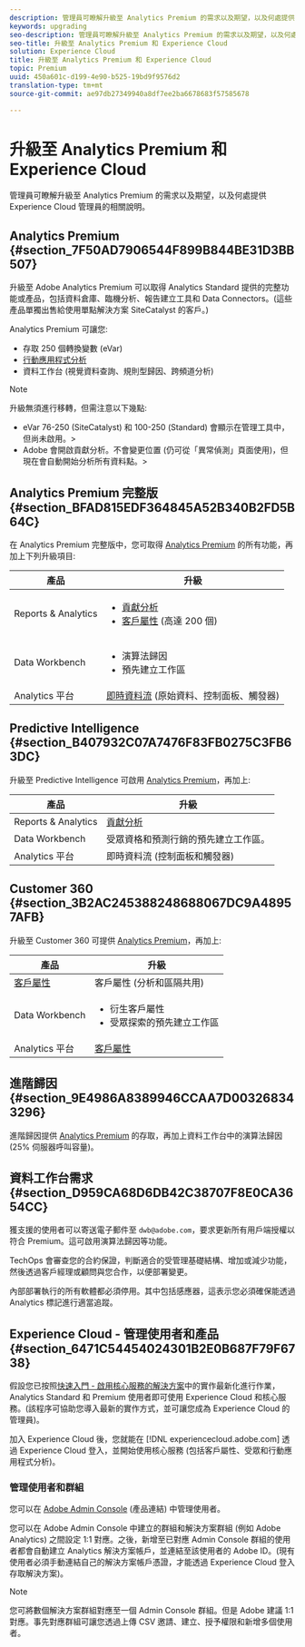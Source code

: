 ```yaml
---
description: 管理員可瞭解升級至 Analytics Premium 的需求以及期望，以及何處提供 Experience Cloud 管理員的相關說明。
keywords: upgrading
seo-description: 管理員可瞭解升級至 Analytics Premium 的需求以及期望，以及何處提供 Experience Cloud 管理員的相關說明。
seo-title: 升級至 Analytics Premium 和 Experience Cloud
solution: Experience Cloud
title: 升級至 Analytics Premium 和 Experience Cloud
topic: Premium
uuid: 450a601c-d199-4e90-b525-19bd9f9576d2
translation-type: tm+mt
source-git-commit: ae97db27349940a8df7ee2ba6678683f57585678

---
```



# 升級至 Analytics Premium 和 Experience Cloud

管理員可瞭解升級至 Analytics Premium 的需求以及期望，以及何處提供 Experience Cloud 管理員的相關說明。

## Analytics Premium {#section_7F50AD7906544F899B844BE31D3BB507}

升級至 Adobe Analytics Premium 可以取得 Analytics Standard 提供的完整功能或產品，包括資料倉庫、臨機分析、報告建立工具和 Data Connectors。(這些產品單獨出售給使用單點解決方案 SiteCatalyst 的客戶。)

Analytics Premium 可讓您:

* 存取 250 個轉換變數 (eVar)
* [行動應用程式分析](https://docs.adobe.com/content/help/en/mobile-services/using/home.html)
* 資料工作台 (視覺資料查詢、規則型歸因、跨頻道分析)

>[!NOTE]
>
>升級無須進行移轉，但需注意以下幾點:
>
>* eVar 76-250 (SiteCatalyst) 和 100-250 (Standard) 會顯示在管理工具中，但尚未啟用。&gt;
>* Adobe 會開啟貢獻分析。不會變更位置 (仍可從「異常偵測」頁面使用)，但現在會自動開始分析所有資料點。&gt;


## Analytics Premium 完整版 {#section_BFAD815EDF364845A52B340B2FD5B64C}

在 Analytics Premium 完整版中，您可取得 [Analytics Premium](../admin-getting-started/upgrade-to-analytics-premium.md#section_7F50AD7906544F899B844BE31D3BB507) 的所有功能，再加上下列升級項目:

| 產品 | 升級 |
|--- |--- |
| Reports &amp; Analytics | <ul><li>[貢獻分析](https://docs.adobe.com/content/help/en/analytics/analyze/analysis-workspace/virtual-analyst/contribution-analysis/ca-tokens.html)</li><li>[客戶屬性](../attributes/attributes.md#concept_ACFEE7C8B8E94875BA0825CDF4913AF1) (高達 200 個)</li></ul> |
| Data Workbench | <ul><li>演算法歸因</li><li>預先建立工作區</li></ul> |
| Analytics 平台 | [即時資料流](https://helpx.adobe.com/analytics/kb/getting-started-with-livestream-api.html) (原始資料、控制面板、觸發器) |

## Predictive Intelligence {#section_B407932C07A7476F83FB0275C3FB63DC}

升級至 Predictive Intelligence 可啟用 [Analytics Premium](../admin-getting-started/upgrade-to-analytics-premium.md#section_7F50AD7906544F899B844BE31D3BB507)，再加上:

| 產品 | 升級 |
|---|---|
| Reports &amp; Analytics | [貢獻分析](https://docs.adobe.com/content/help/en/analytics/analyze/analysis-workspace/virtual-analyst/contribution-analysis/ca-tokens.html) |
| Data Workbench | 受眾資格和預測行銷的預先建立工作區。 |
| Analytics 平台 | 即時資料流 (控制面板和觸發器) |

## Customer 360 {#section_3B2AC245388248688067DC9A48957AFB}

升級至 Customer 360 可提供 [Analytics Premium](../admin-getting-started/upgrade-to-analytics-premium.md#section_7F50AD7906544F899B844BE31D3BB507)，再加上:

| 產品 | 升級 |
|--- |--- |
| [客戶屬性](../attributes/attributes.md) | 客戶屬性 (分析和區隔共用) |
| Data Workbench | <ul><li>衍生客戶屬性</li><li>受眾探索的預先建立工作區</li></ul> |
| Analytics 平台 | [客戶屬性](../attributes/attributes.md) |

## 進階歸因 {#section_9E4986A8389946CCAA7D003268343296}

進階歸因提供 [Analytics Premium](../admin-getting-started/upgrade-to-analytics-premium.md#section_7F50AD7906544F899B844BE31D3BB507) 的存取，再加上資料工作台中的演算法歸因 (25% 伺服器呼叫容量)。

## 資料工作台需求 {#section_D959CA68D6DB42C38707F8E0CA3654CC}

獲支援的使用者可以寄送電子郵件至 `dwb@adobe.com`，要求更新所有用戶端授權以符合 Premium。這可啟用演算法歸因等功能。

TechOps 會審查您的合約保證，判斷適合的受管理基礎結構、增加或減少功能，然後透過客戶經理或顧問與您合作，以便部署變更。

內部部署執行的所有軟體都必須停用。其中包括感應器，這表示您必須確保能透過 Analytics 標記進行適當追蹤。

## Experience Cloud - 管理使用者和產品 {#section_6471C54454024301B2E0B687F79F6738}

假設您已按照[快速入門 - 啟用核心服務的解決方案](../core-services/core-services.md#concept_07ED1D5C64234E77976E6D572E78FB9C)中的實作最新化進行作業，Analytics Standard 和 Premium 使用者即可使用 Experience Cloud 和核心服務。(該程序可協助您導入最新的實作方式，並可讓您成為 Experience Cloud 的管理員)。

加入 Experience Cloud 後，您就能在 [!DNL experiencecloud.adobe.com] 透過 Experience Cloud 登入，並開始使用核心服務 (包括客戶屬性、受眾和行動應用程式分析)。

### 管理使用者和群組

您可以在 [Adobe Admin Console](https://helpx.adobe.com/enterprise/help/aedash.html) (產品連結) 中管理使用者。

您可以在 Adobe Admin Console 中建立的群組和解決方案群組 (例如 Adobe Analytics) 之間設定 1:1 對應。之後，新增至已對應 Admin Console 群組的使用者都會自動建立 Analytics 解決方案帳戶，並連結至該使用者的 Adobe ID。(現有使用者必須手動連結自己的解決方案帳戶憑證，才能透過 Experience Cloud 登入存取解決方案)。

>[!NOTE]
>
>您可將數個解決方案群組對應至一個 Admin Console 群組。但是 Adobe 建議 1:1 對應。事先對應群組可讓您透過上傳 CSV 邀請、建立、授予權限和新增多個使用者。

